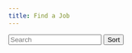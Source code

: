 ```yaml
---
title: Find a Job
---
```


<div id="jobs">

  <input class="search" placeholder="Search" />
  <button class="sort" data-sort="name">
    Sort
  </button>

  <ul class="list"></ul>

</div>
